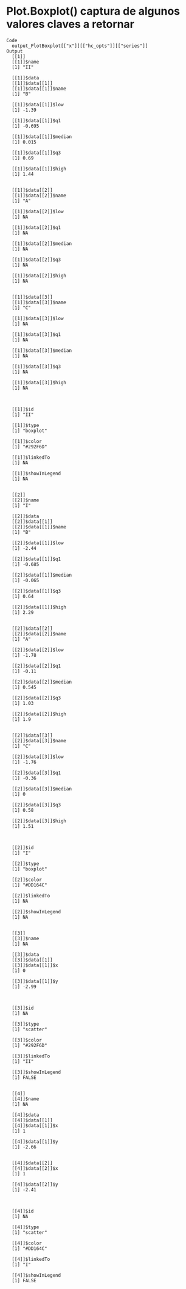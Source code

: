 # Plot.Boxplot() captura de algunos valores claves a retornar

    Code
      output_PlotBoxplot[["x"]][["hc_opts"]][["series"]]
    Output
      [[1]]
      [[1]]$name
      [1] "II"
      
      [[1]]$data
      [[1]]$data[[1]]
      [[1]]$data[[1]]$name
      [1] "B"
      
      [[1]]$data[[1]]$low
      [1] -1.39
      
      [[1]]$data[[1]]$q1
      [1] -0.695
      
      [[1]]$data[[1]]$median
      [1] 0.015
      
      [[1]]$data[[1]]$q3
      [1] 0.69
      
      [[1]]$data[[1]]$high
      [1] 1.44
      
      
      [[1]]$data[[2]]
      [[1]]$data[[2]]$name
      [1] "A"
      
      [[1]]$data[[2]]$low
      [1] NA
      
      [[1]]$data[[2]]$q1
      [1] NA
      
      [[1]]$data[[2]]$median
      [1] NA
      
      [[1]]$data[[2]]$q3
      [1] NA
      
      [[1]]$data[[2]]$high
      [1] NA
      
      
      [[1]]$data[[3]]
      [[1]]$data[[3]]$name
      [1] "C"
      
      [[1]]$data[[3]]$low
      [1] NA
      
      [[1]]$data[[3]]$q1
      [1] NA
      
      [[1]]$data[[3]]$median
      [1] NA
      
      [[1]]$data[[3]]$q3
      [1] NA
      
      [[1]]$data[[3]]$high
      [1] NA
      
      
      
      [[1]]$id
      [1] "II"
      
      [[1]]$type
      [1] "boxplot"
      
      [[1]]$color
      [1] "#292F6D"
      
      [[1]]$linkedTo
      [1] NA
      
      [[1]]$showInLegend
      [1] NA
      
      
      [[2]]
      [[2]]$name
      [1] "I"
      
      [[2]]$data
      [[2]]$data[[1]]
      [[2]]$data[[1]]$name
      [1] "B"
      
      [[2]]$data[[1]]$low
      [1] -2.44
      
      [[2]]$data[[1]]$q1
      [1] -0.685
      
      [[2]]$data[[1]]$median
      [1] -0.065
      
      [[2]]$data[[1]]$q3
      [1] 0.64
      
      [[2]]$data[[1]]$high
      [1] 2.29
      
      
      [[2]]$data[[2]]
      [[2]]$data[[2]]$name
      [1] "A"
      
      [[2]]$data[[2]]$low
      [1] -1.78
      
      [[2]]$data[[2]]$q1
      [1] -0.11
      
      [[2]]$data[[2]]$median
      [1] 0.545
      
      [[2]]$data[[2]]$q3
      [1] 1.03
      
      [[2]]$data[[2]]$high
      [1] 1.9
      
      
      [[2]]$data[[3]]
      [[2]]$data[[3]]$name
      [1] "C"
      
      [[2]]$data[[3]]$low
      [1] -1.76
      
      [[2]]$data[[3]]$q1
      [1] -0.36
      
      [[2]]$data[[3]]$median
      [1] 0
      
      [[2]]$data[[3]]$q3
      [1] 0.58
      
      [[2]]$data[[3]]$high
      [1] 1.51
      
      
      
      [[2]]$id
      [1] "I"
      
      [[2]]$type
      [1] "boxplot"
      
      [[2]]$color
      [1] "#DD164C"
      
      [[2]]$linkedTo
      [1] NA
      
      [[2]]$showInLegend
      [1] NA
      
      
      [[3]]
      [[3]]$name
      [1] NA
      
      [[3]]$data
      [[3]]$data[[1]]
      [[3]]$data[[1]]$x
      [1] 0
      
      [[3]]$data[[1]]$y
      [1] -2.99
      
      
      
      [[3]]$id
      [1] NA
      
      [[3]]$type
      [1] "scatter"
      
      [[3]]$color
      [1] "#292F6D"
      
      [[3]]$linkedTo
      [1] "II"
      
      [[3]]$showInLegend
      [1] FALSE
      
      
      [[4]]
      [[4]]$name
      [1] NA
      
      [[4]]$data
      [[4]]$data[[1]]
      [[4]]$data[[1]]$x
      [1] 1
      
      [[4]]$data[[1]]$y
      [1] -2.66
      
      
      [[4]]$data[[2]]
      [[4]]$data[[2]]$x
      [1] 1
      
      [[4]]$data[[2]]$y
      [1] -2.41
      
      
      
      [[4]]$id
      [1] NA
      
      [[4]]$type
      [1] "scatter"
      
      [[4]]$color
      [1] "#DD164C"
      
      [[4]]$linkedTo
      [1] "I"
      
      [[4]]$showInLegend
      [1] FALSE
      
      

